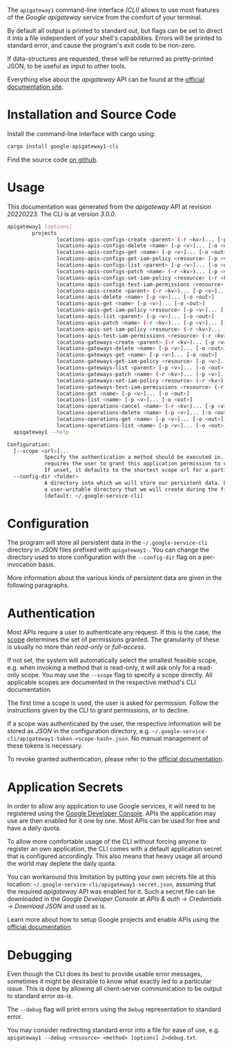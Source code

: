 <!---
DO NOT EDIT !
This file was generated automatically from 'src/mako/cli/README.md.mako'
DO NOT EDIT !
-->
The `apigateway1` command-line interface *(CLI)* allows to use most features of the *Google apigateway* service from the comfort of your terminal.

By default all output is printed to standard out, but flags can be set to direct it into a file independent of your shell's
capabilities. Errors will be printed to standard error, and cause the program's exit code to be non-zero.

If data-structures are requested, these will be returned as pretty-printed JSON, to be useful as input to other tools.

Everything else about the *apigateway* API can be found at the
[official documentation site](https://cloud.google.com/api-gateway/docs).

# Installation and Source Code

Install the command-line interface with cargo using:

```bash
cargo install google-apigateway1-cli
```

Find the source code [on github](https://github.com/Byron/google-apis-rs/tree/main/gen/apigateway1-cli).

# Usage

This documentation was generated from the *apigateway* API at revision *20220223*. The CLI is at version *3.0.0*.

```bash
apigateway1 [options]
        projects
                locations-apis-configs-create <parent> (-r <kv>)... [-p <v>]... [-o <out>]
                locations-apis-configs-delete <name> [-p <v>]... [-o <out>]
                locations-apis-configs-get <name> [-p <v>]... [-o <out>]
                locations-apis-configs-get-iam-policy <resource> [-p <v>]... [-o <out>]
                locations-apis-configs-list <parent> [-p <v>]... [-o <out>]
                locations-apis-configs-patch <name> (-r <kv>)... [-p <v>]... [-o <out>]
                locations-apis-configs-set-iam-policy <resource> (-r <kv>)... [-p <v>]... [-o <out>]
                locations-apis-configs-test-iam-permissions <resource> (-r <kv>)... [-p <v>]... [-o <out>]
                locations-apis-create <parent> (-r <kv>)... [-p <v>]... [-o <out>]
                locations-apis-delete <name> [-p <v>]... [-o <out>]
                locations-apis-get <name> [-p <v>]... [-o <out>]
                locations-apis-get-iam-policy <resource> [-p <v>]... [-o <out>]
                locations-apis-list <parent> [-p <v>]... [-o <out>]
                locations-apis-patch <name> (-r <kv>)... [-p <v>]... [-o <out>]
                locations-apis-set-iam-policy <resource> (-r <kv>)... [-p <v>]... [-o <out>]
                locations-apis-test-iam-permissions <resource> (-r <kv>)... [-p <v>]... [-o <out>]
                locations-gateways-create <parent> (-r <kv>)... [-p <v>]... [-o <out>]
                locations-gateways-delete <name> [-p <v>]... [-o <out>]
                locations-gateways-get <name> [-p <v>]... [-o <out>]
                locations-gateways-get-iam-policy <resource> [-p <v>]... [-o <out>]
                locations-gateways-list <parent> [-p <v>]... [-o <out>]
                locations-gateways-patch <name> (-r <kv>)... [-p <v>]... [-o <out>]
                locations-gateways-set-iam-policy <resource> (-r <kv>)... [-p <v>]... [-o <out>]
                locations-gateways-test-iam-permissions <resource> (-r <kv>)... [-p <v>]... [-o <out>]
                locations-get <name> [-p <v>]... [-o <out>]
                locations-list <name> [-p <v>]... [-o <out>]
                locations-operations-cancel <name> (-r <kv>)... [-p <v>]... [-o <out>]
                locations-operations-delete <name> [-p <v>]... [-o <out>]
                locations-operations-get <name> [-p <v>]... [-o <out>]
                locations-operations-list <name> [-p <v>]... [-o <out>]
  apigateway1 --help

Configuration:
  [--scope <url>]...
            Specify the authentication a method should be executed in. Each scope
            requires the user to grant this application permission to use it.
            If unset, it defaults to the shortest scope url for a particular method.
  --config-dir <folder>
            A directory into which we will store our persistent data. Defaults to
            a user-writable directory that we will create during the first invocation.
            [default: ~/.google-service-cli]

```

# Configuration

The program will store all persistent data in the `~/.google-service-cli` directory in *JSON* files prefixed with `apigateway1-`.  You can change the directory used to store configuration with the `--config-dir` flag on a per-invocation basis.

More information about the various kinds of persistent data are given in the following paragraphs.

# Authentication

Most APIs require a user to authenticate any request. If this is the case, the [scope][scopes] determines the 
set of permissions granted. The granularity of these is usually no more than *read-only* or *full-access*.

If not set, the system will automatically select the smallest feasible scope, e.g. when invoking a
method that is read-only, it will ask only for a read-only scope. 
You may use the `--scope` flag to specify a scope directly. 
All applicable scopes are documented in the respective method's CLI documentation.

The first time a scope is used, the user is asked for permission. Follow the instructions given 
by the CLI to grant permissions, or to decline.

If a scope was authenticated by the user, the respective information will be stored as *JSON* in the configuration
directory, e.g. `~/.google-service-cli/apigateway1-token-<scope-hash>.json`. No manual management of these tokens
is necessary.

To revoke granted authentication, please refer to the [official documentation][revoke-access].

# Application Secrets

In order to allow any application to use Google services, it will need to be registered using the 
[Google Developer Console][google-dev-console]. APIs the application may use are then enabled for it
one by one. Most APIs can be used for free and have a daily quota.

To allow more comfortable usage of the CLI without forcing anyone to register an own application, the CLI
comes with a default application secret that is configured accordingly. This also means that heavy usage
all around the world may deplete the daily quota.

You can workaround this limitation by putting your own secrets file at this location: 
`~/.google-service-cli/apigateway1-secret.json`, assuming that the required *apigateway* API 
was enabled for it. Such a secret file can be downloaded in the *Google Developer Console* at 
*APIs & auth -> Credentials -> Download JSON* and used as is.

Learn more about how to setup Google projects and enable APIs using the [official documentation][google-project-new].


# Debugging

Even though the CLI does its best to provide usable error messages, sometimes it might be desirable to know
what exactly led to a particular issue. This is done by allowing all client-server communication to be 
output to standard error *as-is*.

The `--debug` flag will print errors using the `Debug` representation to standard error.

You may consider redirecting standard error into a file for ease of use, e.g. `apigateway1 --debug <resource> <method> [options] 2>debug.txt`.


[scopes]: https://developers.google.com/+/api/oauth#scopes
[revoke-access]: http://webapps.stackexchange.com/a/30849
[google-dev-console]: https://console.developers.google.com/
[google-project-new]: https://developers.google.com/console/help/new/